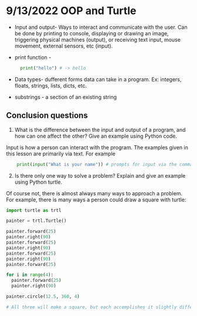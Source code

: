 # 9/13/2022 OOP and Turtle

* Input and output- Ways to interact and communicate with the user. Can be done by printing to console, displaying or drawing an image, triggering physical machines (output), or receiving text input, mouse movement, external sensors, etc (input).

* print function - 

    ```python
      print("hello") # -> hello
    ```

* Data types- dufferent forms data can take in a program. Ex: integers, floats, strings, lists, dicts, etc.

* substrings - a section of an existing string

## Conclusion questions

1. What is the difference between the input and output of a program, and how can one affect the other? Give an example using Python code.

Input is how a person can interact with the program. The examples given in this lesson are primarily via text. For example

```python
    print(input("What is your name")) # prompts for input via the command line, then prints it back.
```

2. Is there only one way to solve a problem? Explain and give an example using Python turtle.

Of course not, there is almost always many ways to approach a problem. For example, there is many ways a
person could draw a square with turtle:

```python
import turtle as trtl

painter = trtl.Turtle()

painter.forward(25)
painter.right(90)
painter.forward(25)
painter.right(90)
painter.forward(25)
painter.right(90)
painter.forward(25)

for i in range(4):
  painter.forward(25)
  painter.right(90)

painter.circle(12.5, 360, 4)

# All three will make a square, but each accomplishes it slightly differently, in a different number of lines.
```


